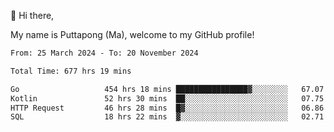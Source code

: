 👋 Hi there,

My name is Puttapong (Ma), welcome to my GitHub profile!

<!--START_SECTION:waka-->

```txt
From: 25 March 2024 - To: 20 November 2024

Total Time: 677 hrs 19 mins

Go                   454 hrs 18 mins ████████████████▓░░░░░░░░   67.07 %
Kotlin               52 hrs 30 mins  ██░░░░░░░░░░░░░░░░░░░░░░░   07.75 %
HTTP Request         46 hrs 28 mins  █▓░░░░░░░░░░░░░░░░░░░░░░░   06.86 %
SQL                  18 hrs 22 mins  ▓░░░░░░░░░░░░░░░░░░░░░░░░   02.71 %
```

<!--END_SECTION:waka-->
